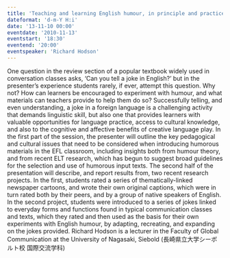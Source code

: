 ```yaml
---
title: 'Teaching and learning English humour, in principle and practice'
dateformat: 'd-m-Y H:i'
date: '13-11-10 00:00'
eventdate: '2010-11-13'
eventstart: '18:30'
eventend: '20:00'
eventspeaker: 'Richard Hodson'
---
```


One question in the review section of a popular textbook widely used in conversation classes asks, ‘Can you tell a joke in English?’ but in the presenter’s experience students rarely, if ever, attempt this question. Why not? How can learners be encouraged to experiment with humour, and what materials can teachers provide to help them do so? Successfully telling, and even understanding, a joke in a foreign language is a challenging activity that demands linguistic skill, but also one that provides learners with valuable opportunities for language practice, access to cultural knowledge, and also to the cognitive and affective benefits of creative language play.
In the first part of the session, the presenter will outline the key pedagogical and cultural issues that need to be considered when introducing humorous materials in the EFL classroom, including insights both from humour theory, and from recent ELT research, which has begun to suggest broad guidelines for the selection and use of humorous input texts. The second half of the presentation will describe, and report results from, two recent research projects. In the first, students rated a series of thematically-linked newspaper cartoons, and wrote their own original captions, which were in turn rated both by their peers, and by a group of native speakers of English. In the second project, students were introduced to a series of jokes linked to everyday forms and functions found in typical communication classes and texts, which they rated and then used as the basis for their own experiments with English humour, by adapting, recreating, and expanding on the jokes provided.
Richard Hodson is a lecturer in the Faculty of Global Communication at the University of Nagasaki, Siebold (長崎県立大学シーボルト校 国際交流学科)

